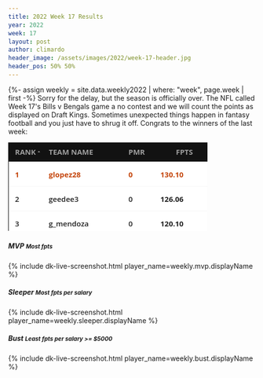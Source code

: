 ```yaml
---
title: 2022 Week 17 Results
year: 2022
week: 17
layout: post
author: climardo
header_image: /assets/images/2022/week-17-header.jpg
header_pos: 50% 50%
---
```


{%- assign weekly = site.data.weekly2022 | where: "week", page.week | first -%}
Sorry for the delay, but the season is officially over. The NFL called Week 17's Bills v Bengals game a no contest and we will count the points as displayed on Draft Kings. Sometimes unexpected things happen in fantasy football and you just have to shrug it off. Congrats to the winners of the last week:

![week 17 winners](/assets/images/2022/week-17-winners.png)

##### MVP <small class="text-muted">Most fpts</small>
{% include dk-live-screenshot.html player_name=weekly.mvp.displayName %}

##### Sleeper <small class="text-muted">Most fpts per salary</small>
{% include dk-live-screenshot.html player_name=weekly.sleeper.displayName %}

##### Bust <small class="text-muted">Least fpts per salary >= $5000</small>
{% include dk-live-screenshot.html player_name=weekly.bust.displayName %}
